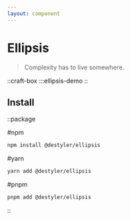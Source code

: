 ```yaml
---
layout: component
---
```


# Ellipsis

> Complexity has to live somewhere.

::craft-box
:::ellipsis-demo
::

## Install

::package

#npm
```bash
npm install @destyler/ellipsis
```

#yarn
```bash
yarn add @destyler/ellipsis
```

#pnpm
```bash
pnpm add @destyler/ellipsis
```

::
